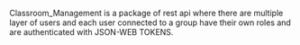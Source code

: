Classroom_Management is a package of rest api where there are multiple layer of users and each user connected to a group have their own roles and are authenticated with JSON-WEB TOKENS.
